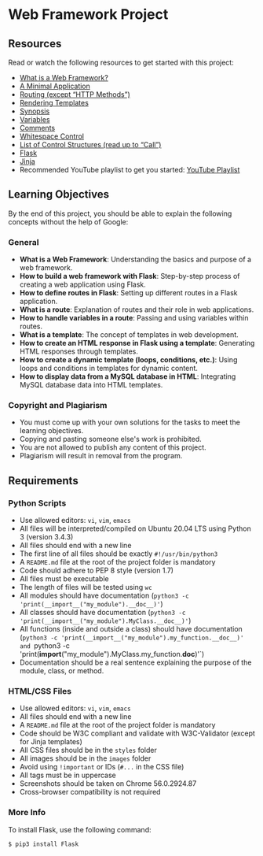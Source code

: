 # Web Framework Project

## Resources
Read or watch the following resources to get started with this project:

- [What is a Web Framework?](#)
- [A Minimal Application](#)
- [Routing (except “HTTP Methods”)](#)
- [Rendering Templates](#)
- [Synopsis](#)
- [Variables](#)
- [Comments](#)
- [Whitespace Control](#)
- [List of Control Structures (read up to “Call”)](#)
- [Flask](#)
- [Jinja](#)
- Recommended YouTube playlist to get you started: [YouTube Playlist](#)

## Learning Objectives
By the end of this project, you should be able to explain the following concepts without the help of Google:

### General
- **What is a Web Framework**: Understanding the basics and purpose of a web framework.
- **How to build a web framework with Flask**: Step-by-step process of creating a web application using Flask.
- **How to define routes in Flask**: Setting up different routes in a Flask application.
- **What is a route**: Explanation of routes and their role in web applications.
- **How to handle variables in a route**: Passing and using variables within routes.
- **What is a template**: The concept of templates in web development.
- **How to create an HTML response in Flask using a template**: Generating HTML responses through templates.
- **How to create a dynamic template (loops, conditions, etc.)**: Using loops and conditions in templates for dynamic content.
- **How to display data from a MySQL database in HTML**: Integrating MySQL database data into HTML templates.

### Copyright and Plagiarism
- You must come up with your own solutions for the tasks to meet the learning objectives.
- Copying and pasting someone else's work is prohibited.
- You are not allowed to publish any content of this project.
- Plagiarism will result in removal from the program.

## Requirements

### Python Scripts
- Use allowed editors: `vi`, `vim`, `emacs`
- All files will be interpreted/compiled on Ubuntu 20.04 LTS using Python 3 (version 3.4.3)
- All files should end with a new line
- The first line of all files should be exactly `#!/usr/bin/python3`
- A `README.md` file at the root of the project folder is mandatory
- Code should adhere to PEP 8 style (version 1.7)
- All files must be executable
- The length of files will be tested using `wc`
- All modules should have documentation (`python3 -c 'print(__import__("my_module").__doc__)'`)
- All classes should have documentation (`python3 -c 'print(__import__("my_module").MyClass.__doc__)'`)
- All functions (inside and outside a class) should have documentation (`python3 -c 'print(__import__("my_module").my_function.__doc__)' and `python3 -c 'print(__import__("my_module").MyClass.my_function.__doc__)'`)
- Documentation should be a real sentence explaining the purpose of the module, class, or method.

### HTML/CSS Files
- Use allowed editors: `vi`, `vim`, `emacs`
- All files should end with a new line
- A `README.md` file at the root of the project folder is mandatory
- Code should be W3C compliant and validate with W3C-Validator (except for Jinja templates)
- All CSS files should be in the `styles` folder
- All images should be in the `images` folder
- Avoid using `!important` or IDs (`#...` in the CSS file)
- All tags must be in uppercase
- Screenshots should be taken on Chrome 56.0.2924.87
- Cross-browser compatibility is not required

### More Info
To install Flask, use the following command:
```bash
$ pip3 install Flask

